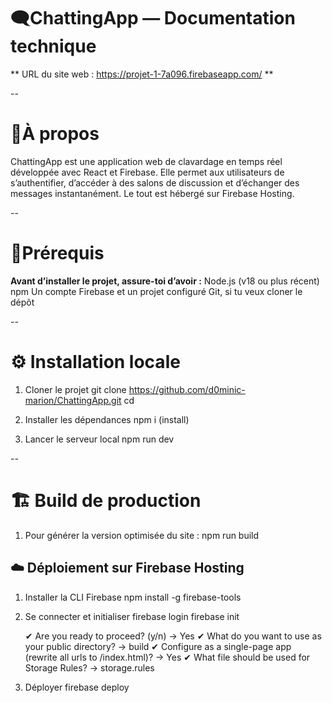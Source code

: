 # 🗨️ChattingApp — Documentation technique

** URL du site web : https://projet-1-7a096.firebaseapp.com/ **

--

# 🚀À propos

ChattingApp est une application web de clavardage en temps réel développée avec React et Firebase.
Elle permet aux utilisateurs de s’authentifier, d’accéder à des salons de discussion et d’échanger des messages instantanément.
Le tout est hébergé sur Firebase Hosting.

--

# 🧩Prérequis

**Avant d’installer le projet, assure-toi d’avoir :**
Node.js (v18 ou plus récent)
npm
Un compte Firebase et un projet configuré
Git, si tu veux cloner le dépôt

--

# ⚙️ Installation locale

1. Cloner le projet
    git clone <https://github.com/d0minic-marion/ChattingApp.git>
    cd <my-app>

2. Installer les dépendances
    npm i (install)

3. Lancer le serveur local
    npm run dev

--

# 🏗️ Build de production

1. Pour générer la version optimisée du site :
    npm run build

## ☁️ Déploiement sur Firebase Hosting

1. Installer la CLI Firebase
    npm install -g firebase-tools

2. Se connecter et initialiser
    firebase login
    firebase init

    ✔ Are you ready to proceed? (y/n) -> Yes
    ✔ What do you want to use as your public directory? -> build
    ✔ Configure as a single-page app (rewrite all urls to /index.html)? -> Yes
    ✔ What file should be used for Storage Rules? -> storage.rules

3. Déployer
    firebase deploy
